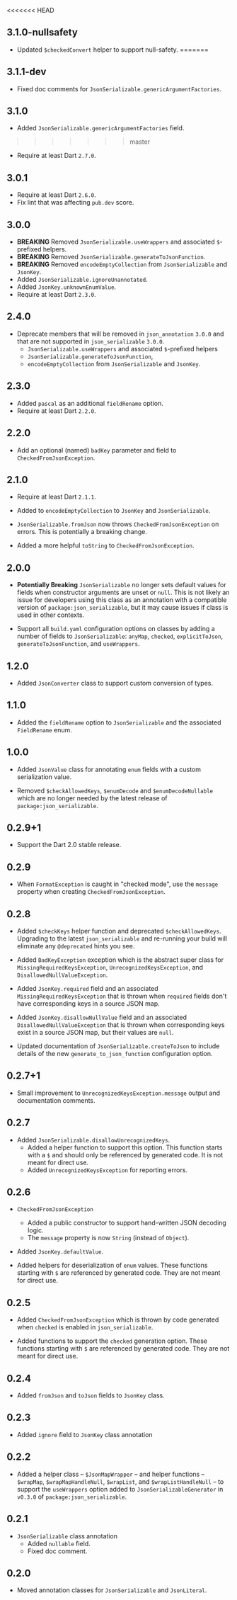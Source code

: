 <<<<<<< HEAD
## 3.1.0-nullsafety

- Updated `$checkedConvert` helper to support null-safety.
=======
## 3.1.1-dev

- Fixed doc comments for `JsonSerializable.genericArgumentFactories`.

## 3.1.0

- Added `JsonSerializable.genericArgumentFactories` field. 
>>>>>>> master
- Require at least Dart `2.7.0`.

## 3.0.1

- Require at least Dart `2.6.0`.
- Fix lint that was affecting `pub.dev` score.

## 3.0.0

- **BREAKING** Removed `JsonSerializable.useWrappers` and associated
  `$`-prefixed helpers.
- **BREAKING** Removed `JsonSerializable.generateToJsonFunction`.
- **BREAKING** Removed `encodeEmptyCollection` from `JsonSerializable` and
  `JsonKey`.
- Added `JsonSerializable.ignoreUnannotated`.
- Added `JsonKey.unknownEnumValue`.
- Require at least Dart `2.3.0`.

## 2.4.0

- Deprecate members that will be removed in `json_annotation` `3.0.0` and that
  are not supported in `json_serializable` `3.0.0`.
  - `JsonSerializable.useWrappers` and associated `$`-prefixed helpers
  - `JsonSerializable.generateToJsonFunction`,
  - `encodeEmptyCollection` from `JsonSerializable` and `JsonKey`.

## 2.3.0

- Added `pascal` as an additional `fieldRename` option.
- Require at least Dart `2.2.0`.

## 2.2.0

* Add an optional (named) `badKey` parameter and field to
  `CheckedFromJsonException`.

## 2.1.0

* Require at least Dart `2.1.1`.

* Added to `encodeEmptyCollection` to `JsonKey` and `JsonSerializable`.

* `JsonSerializable.fromJson` now throws `CheckedFromJsonException` on errors.
  This is potentially a breaking change. 

* Added a more helpful `toString` to `CheckedFromJsonException`.

## 2.0.0

* **Potentially Breaking** `JsonSerializable` no longer sets default values for
  fields when constructor arguments are unset or `null`. This is not likely an
  issue for developers using this class as an annotation with a compatible
  version of `package:json_serializable`, but it may cause issues if class is
  used in other contexts.

* Support all `build.yaml` configuration options on classes by adding a number
  of fields to `JsonSerializable`: `anyMap`, `checked`, `explicitToJson`,
  `generateToJsonFunction`, and `useWrappers`.

## 1.2.0

* Added `JsonConverter` class to support custom conversion of types.

## 1.1.0

* Added the `fieldRename` option to `JsonSerializable` and the associated
  `FieldRename` enum.

## 1.0.0

* Added `JsonValue` class for annotating `enum` fields with a custom
  serialization value.

* Removed `$checkAllowedKeys`, `$enumDecode` and `$enumDecodeNullable` which are
  no longer needed by the latest release of `package:json_serializable`.

## 0.2.9+1

* Support the Dart 2.0 stable release.

## 0.2.9

* When `FormatException` is caught in "checked mode", use the `message`
  property when creating `CheckedFromJsonException`.

## 0.2.8

* Added `$checkKeys` helper function and deprecated `$checkAllowedKeys`.
  Upgrading to the latest `json_serializable` and re-running your build will
  eliminate any `@deprecated` hints you see.

* Added `BadKeyException` exception which is the abstract super class for
  `MissingRequiredKeysException`, `UnrecognizedKeysException`, and
  `DisallowedNullValueException`.

* Added `JsonKey.required` field and an associated
  `MissingRequiredKeysException` that is thrown when `required` fields don't
  have corresponding keys in a source JSON map.

* Added `JsonKey.disallowNullValue`  field and an associated
  `DisallowedNullValueException` that is thrown when corresponding keys exist in
  a source JSON map, but their values are `null`.

* Updated documentation of `JsonSerializable.createToJson` to include details
  of the new `generate_to_json_function` configuration option.

## 0.2.7+1

* Small improvement to `UnrecognizedKeysException.message` output and
  documentation comments.

## 0.2.7

* Added `JsonSerializable.disallowUnrecognizedKeys`.
  * Added a helper function to support this option. This function starts with a
    `$` and should only be referenced by generated code. It is not meant for
    direct use.
  * Added `UnrecognizedKeysException` for reporting errors.

## 0.2.6

* `CheckedFromJsonException`
  * Added a public constructor to support hand-written JSON decoding logic.
  * The `message` property is now `String` (instead of `Object`).

* Added `JsonKey.defaultValue`.

* Added helpers for deserialization of `enum` values.
  These functions starting with `$` are  referenced by generated code.
  They are not meant for direct use.

## 0.2.5

* Added `CheckedFromJsonException` which is thrown by code generated when
 `checked` is enabled in `json_serializable`.

* Added functions to support the `checked` generation option.
  These functions starting with `$` are referenced by generated code.
  They are not meant for direct use.

## 0.2.4

* Added `fromJson` and `toJson` fields to `JsonKey` class.

## 0.2.3

* Added `ignore` field to `JsonKey` class annotation

## 0.2.2

* Added a helper class – `$JsonMapWrapper` – and helper functions – `$wrapMap`,
  `$wrapMapHandleNull`, `$wrapList`, and `$wrapListHandleNull` – to support
  the `useWrappers` option added to `JsonSerializableGenerator` in `v0.3.0` of
  `package:json_serializable`.

## 0.2.1

* `JsonSerializable` class annotation
  * Added `nullable` field.
  * Fixed doc comment.

## 0.2.0

* Moved annotation classes for `JsonSerializable` and `JsonLiteral`.
